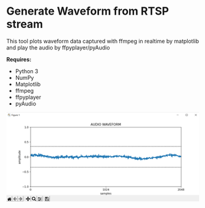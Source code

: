 Generate Waveform from RTSP stream
==================================

This tool plots waveform data captured with ffmpeg in realtime by matplotlib and play the audio by ffpyplayer/pyAudio

**Requires:**
- Python 3
- NumPy
- Matplotlib
- ffmpeg
- ffpyplayer
- pyAudio

<img src = 'waveform.png'>
